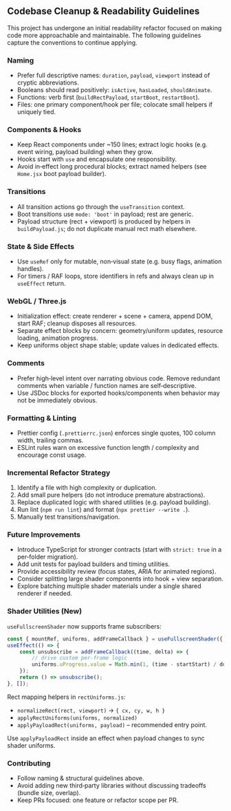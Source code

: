 ## Codebase Cleanup & Readability Guidelines

This project has undergone an initial readability refactor focused on making code more approachable and maintainable. The following guidelines capture the conventions to continue applying.

### Naming
* Prefer full descriptive names: `duration`, `payload`, `viewport` instead of cryptic abbreviations.
* Booleans should read positively: `isActive`, `hasLoaded`, `shouldAnimate`.
* Functions: verb first (`buildRectPayload`, `startBoot`, `restartBoot`).
* Files: one primary component/hook per file; colocate small helpers if uniquely tied.

### Components & Hooks
* Keep React components under ~150 lines; extract logic hooks (e.g. event wiring, payload building) when they grow.
* Hooks start with `use` and encapsulate one responsibility.
* Avoid in‑effect long procedural blocks; extract named helpers (see `Home.jsx` boot payload builder).

### Transitions
* All transition actions go through the `useTransition` context.
* Boot transitions use `mode: 'boot'` in payload; rest are generic.
* Payload structure (rect + viewport) is produced by helpers in `buildPayload.js`; do not duplicate manual rect math elsewhere.

### State & Side Effects
* Use `useRef` only for mutable, non‑visual state (e.g. busy flags, animation handles).
* For timers / RAF loops, store identifiers in refs and always clean up in `useEffect` return.

### WebGL / Three.js
* Initialization effect: create renderer + scene + camera, append DOM, start RAF; cleanup disposes all resources.
* Separate effect blocks by concern: geometry/uniform updates, resource loading, animation progress.
* Keep uniforms object shape stable; update values in dedicated effects.

### Comments
* Prefer high‑level intent over narrating obvious code. Remove redundant comments when variable / function names are self‑descriptive.
* Use JSDoc blocks for exported hooks/components when behavior may not be immediately obvious.

### Formatting & Linting
* Prettier config (`.prettierrc.json`) enforces single quotes, 100 column width, trailing commas.
* ESLint rules warn on excessive function length / complexity and encourage const usage.

### Incremental Refactor Strategy
1. Identify a file with high complexity or duplication.
2. Add small pure helpers (do not introduce premature abstractions).
3. Replace duplicated logic with shared utilities (e.g. payload building).
4. Run lint (`npm run lint`) and format (`npx prettier --write .`).
5. Manually test transitions/navigation.

### Future Improvements
* Introduce TypeScript for stronger contracts (start with `strict: true` in a per‑folder migration).
* Add unit tests for payload builders and timing utilities.
* Provide accessibility review (focus states, ARIA for animated regions).
* Consider splitting large shader components into hook + view separation.
* Explore batching multiple shader materials under a single shared renderer if needed.

### Shader Utilities (New)

`useFullscreenShader` now supports frame subscribers:

```jsx
const { mountRef, uniforms, addFrameCallback } = useFullscreenShader({ createMaterial });
useEffect(() => {
	const unsubscribe = addFrameCallback((time, delta) => {
		// drive custom per-frame logic
		uniforms.uProgress.value = Math.min(1, (time - startStart) / duration);
	});
	return () => unsubscribe();
}, []);
```

Rect mapping helpers in `rectUniforms.js`:
* `normalizeRect(rect, viewport)` → `{ cx, cy, w, h }`
* `applyRectUniforms(uniforms, normalized)`
* `applyPayloadRect(uniforms, payload)` – recommended entry point.

Use `applyPayloadRect` inside an effect when payload changes to sync shader uniforms.

### Contributing
* Follow naming & structural guidelines above.
* Avoid adding new third‑party libraries without discussing tradeoffs (bundle size, overlap).
* Keep PRs focused: one feature or refactor scope per PR.

